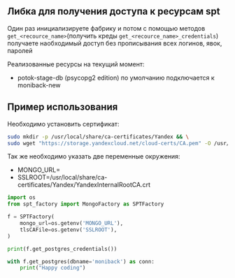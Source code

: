 
## Либка для получения доступа к ресурсам spt

Один раз инициализируете фабрику и потом с помощью методов `get_<recource_name>`(получить креды `get_<recource_name>_credentials`) получаете наобходимый доступ без прописывания всех логинов, явок, паролей

Реализованные ресурсы на текущий момент:

 - potok-stage-db (psycopg2 edition) по умолчанию подключается к moniback-new

## Пример использования

Необходимо установить сертификат:

```bash
sudo mkdir -p /usr/local/share/ca-certificates/Yandex && \
sudo wget "https://storage.yandexcloud.net/cloud-certs/CA.pem" -O /usr/local/share/ca-certificates/Yandex/YandexInternalRootCA.crt
```

Так же необходимо указать две переменные окружения: 

 - MONGO_URL=<url>
 - SSLROOT=/usr/local/share/ca-certificates/Yandex/YandexInternalRootCA.crt



```python
import os
from spt_factory import MongoFactory as SPTFactory

f = SPTFactory(
    mongo_url=os.getenv('MONGO_URL'),
    tlsCAFile=os.getenv('SSLROOT'),
)

print(f.get_postgres_credentials())

with f.get_postgres(dbname='moniback') as conn:
    print("Happy coding")
```